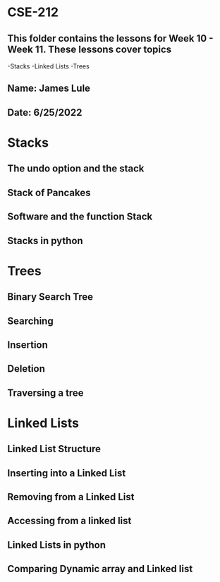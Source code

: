 # CSE-212
## This folder contains the lessons for Week 10 - Week 11. These lessons cover topics

-Stacks
-Linked Lists
-Trees 


## Name:	James Lule
## Date:	6/25/2022



# Stacks
## The undo option and the stack
## Stack of Pancakes
## Software and the function Stack
## Stacks in python

# Trees
## Binary Search Tree
## Searching
## Insertion
## Deletion
## Traversing a tree

# Linked Lists
## Linked List Structure
## Inserting into a Linked List
## Removing from a Linked List
## Accessing from a linked list
## Linked Lists in python
## Comparing Dynamic array and Linked list


